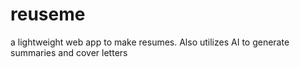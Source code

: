 # reuseme
a lightweight web app to make resumes. Also utilizes AI to generate summaries and cover letters
